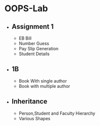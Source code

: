 # OOPS-Lab
 - ## Assignment 1
    - EB Bill
    - Number Guess
    - Pay Slip Generation
    - Student Details
 - ## 1B
    - Book With single author
    - Book with multiple author
 - ## Inheritance
    - Person,Student and Faculty Hierarchy
    - Various Shapes

